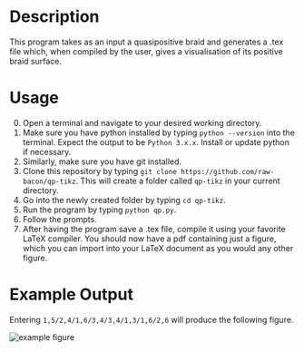 # Description
This program takes as an input a quasipositive braid and generates a .tex file
which, when compiled by the user, gives a visualisation of its positive braid surface.

# Usage
0. Open a terminal and navigate to your desired
working directory.
1. Make sure you have python installed by 
typing `python --version` into the terminal. 
Expect the output to be `Python 3.x.x`. Install or update
python if necessary.
2. Similarly, make sure you have git installed.
3. Clone this repository by typing
`git clone https://github.com/raw-bacon/qp-tikz`. This will create
a folder called `qp-tikz` in your current directory.
4. Go into the newly created folder by typing `cd qp-tikz`.
5. Run the program by typing `python qp.py`.
6. Follow the prompts.
7. After having the program save a .tex file, compile it using your favorite LaTeX compiler.
You should now have a pdf containing just a figure, which you can import into your LaTeX document as you would any other figure.

# Example Output
Entering `1,5/2,4/1,6/3,4/3,4/1,3/1,6/2,6` will produce the following figure.

![example figure](https://github.com/raw-bacon/qp-tikz/example.png "Example")
